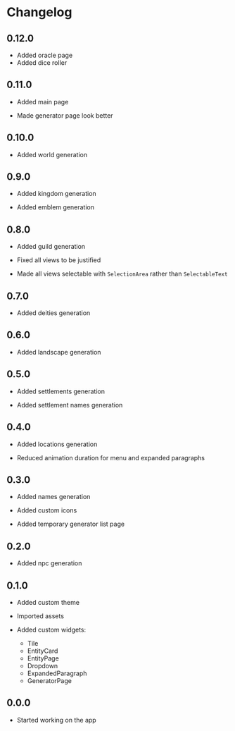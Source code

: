 # Changelog 

## 0.12.0

- Added oracle page
- Added dice roller

## 0.11.0

- Added main page

- Made generator page look better

## 0.10.0

- Added world generation

## 0.9.0

- Added kingdom generation

- Added emblem generation

## 0.8.0

- Added guild generation

- Fixed all views to be justified

- Made all views selectable with `SelectionArea` rather than `SelectableText`

## 0.7.0

- Added deities generation

## 0.6.0

- Added landscape generation

## 0.5.0

- Added settlements generation

- Added settlement names generation

## 0.4.0

- Added locations generation

- Reduced animation duration for menu and expanded paragraphs

## 0.3.0

- Added names generation

- Added custom icons

- Added temporary generator list page

## 0.2.0

- Added npc generation

## 0.1.0

- Added custom theme

- Imported assets

- Added custom widgets:
  - Tile
  - EntityCard
  - EntityPage
  - Dropdown
  - ExpandedParagraph
  - GeneratorPage

## 0.0.0

- Started working on the app
